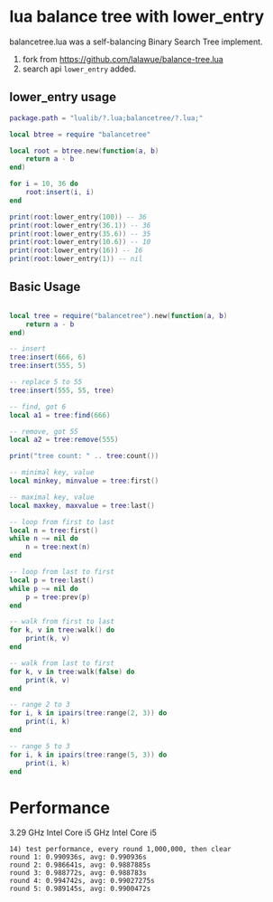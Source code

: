 # lua balance tree with lower_entry

balancetree.lua was a self-balancing Binary Search Tree implement.

1. fork from https://github.com/lalawue/balance-tree.lua
2. search api `lower_entry` added.

## lower_entry usage

```lua
package.path = "lualib/?.lua;balancetree/?.lua;"

local btree = require "balancetree"

local root = btree.new(function(a, b)
    return a - b
end)

for i = 10, 36 do
    root:insert(i, i)
end

print(root:lower_entry(100)) -- 36
print(root:lower_entry(36.1)) -- 36
print(root:lower_entry(35.6)) -- 35
print(root:lower_entry(10.6)) -- 10
print(root:lower_entry(16)) -- 16
print(root:lower_entry(1)) -- nil
```

## Basic Usage

```lua

local tree = require("balancetree").new(function(a, b)
    return a - b
end)

-- insert
tree:insert(666, 6)
tree:insert(555, 5)

-- replace 5 to 55
tree:insert(555, 55, tree)

-- find, got 6
local a1 = tree:find(666)

-- remove, got 55
local a2 = tree:remove(555)

print("tree count: " .. tree:count())

-- minimal key, value
local minkey, minvalue = tree:first()

-- maximal key, value
local maxkey, maxvalue = tree:last()

-- loop from first to last
local n = tree:first()
while n ~= nil do
    n = tree:next(n)
end

-- loop from last to first
local p = tree:last()
while p ~= nil do
    p = tree:prev(p)
end

-- walk from first to last
for k, v in tree:walk() do
    print(k, v)
end

-- walk from last to first
for k, v in tree:walk(false) do
    print(k, v)
end

-- range 2 to 3
for i, k in ipairs(tree:range(2, 3)) do
    print(i, k)
end

-- range 5 to 3
for i, k in ipairs(tree:range(5, 3)) do
    print(i, k)
end
```

# Performance

3.29 GHz Intel Core i5 GHz Intel Core i5

```
14) test performance, every round 1,000,000, then clear
round 1: 0.990936s, avg: 0.990936s
round 2: 0.986641s, avg: 0.9887885s
round 3: 0.988772s, avg: 0.988783s
round 4: 0.994742s, avg: 0.99027275s
round 5: 0.989145s, avg: 0.9900472s
```
